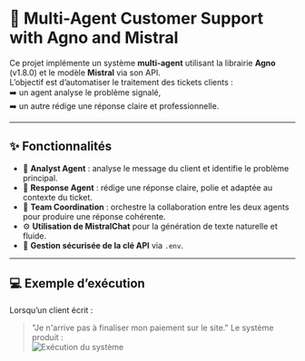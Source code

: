 # 🤖 Multi-Agent Customer Support with Agno and Mistral

Ce projet implémente un système **multi-agent** utilisant la librairie **Agno** (v1.8.0) et le modèle **Mistral** via son API.  
L’objectif est d’automatiser le traitement des tickets clients :  
➡️ un agent analyse le problème signalé,  
➡️ un autre rédige une réponse claire et professionnelle.

---

## ✨ Fonctionnalités

- 🧩 **Analyst Agent** : analyse le message du client et identifie le problème principal.  
- 💬 **Response Agent** : rédige une réponse claire, polie et adaptée au contexte du ticket.  
- 🤝 **Team Coordination** : orchestre la collaboration entre les deux agents pour produire une réponse cohérente.  
- ⚙️ **Utilisation de MistralChat** pour la génération de texte naturelle et fluide.  
- 🔐 **Gestion sécurisée de la clé API** via `.env`.

---
## 💻 Exemple d’exécution

Lorsqu’un client écrit :
> "Je n'arrive pas à finaliser mon paiement sur le site."
Le système produit :  
![Exécution du système](images/image.png)


